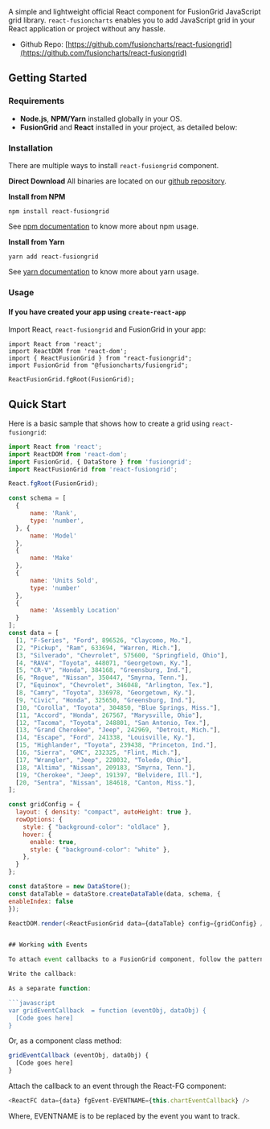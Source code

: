 A simple and lightweight official React component for FusionGrid JavaScript grid library. `react-fusioncharts` enables you to add JavaScript grid in your React application or project without any hassle.

- Github Repo: [https://github.com/fusioncharts/react-fusiongrid](https://github.com/fusioncharts/react-fusiongrid)

## Getting Started

### Requirements

- **Node.js**, **NPM/Yarn** installed globally in your OS.
- **FusionGrid** and **React** installed in your project, as detailed below:

### Installation

There are multiple ways to install `react-fusiongrid` component.

**Direct Download**
All binaries are located on our [github repository](https://github.com/fusiongrid/react-fusiongrid-component).

**Install from NPM**

```
npm install react-fusiongrid
```

See [npm documentation](https://docs.npmjs.com/) to know more about npm usage.

**Install from Yarn**

```
yarn add react-fusiongrid
```

See [yarn documentation](https://yarnpkg.com/en/docs) to know more about yarn usage.

### Usage

#### If you have created your app using `create-react-app`

Import React, `react-fusiongrid` and FusionGrid in your app:

```
import React from 'react';
import ReactDOM from 'react-dom';
import { ReactFusionGrid } from "react-fusiongrid";
import FusionGrid from "@fusioncharts/fusiongrid";

ReactFusionGrid.fgRoot(FusionGrid);
```

## Quick Start

Here is a basic sample that shows how to create a grid using `react-fusiongrid`:

````javascript
import React from 'react';
import ReactDOM from 'react-dom';
import FusionGrid, { DataStore } from 'fusiongrid';
import ReactFusionGrid from 'react-fusiongrid';

React.fgRoot(FusionGrid);

const schema = [
  {
      name: 'Rank',
      type: 'number',
  }, {
      name: 'Model'
  },
  {
      name: 'Make'
  },
  {
      name: 'Units Sold',
      type: 'number'
  },
  {
      name: 'Assembly Location'
  }
];
const data = [
  [1, "F-Series", "Ford", 896526, "Claycomo, Mo."],
  [2, "Pickup", "Ram", 633694, "Warren, Mich."],
  [3, "Silverado", "Chevrolet", 575600, "Springfield, Ohio"],
  [4, "RAV4", "Toyota", 448071, "Georgetown, Ky."],
  [5, "CR-V", "Honda", 384168, "Greensburg, Ind."],
  [6, "Rogue", "Nissan", 350447, "Smyrna, Tenn."],
  [7, "Equinox", "Chevrolet", 346048, "Arlington, Tex."],
  [8, "Camry", "Toyota", 336978, "Georgetown, Ky."],
  [9, "Civic", "Honda", 325650, "Greensburg, Ind."],
  [10, "Corolla", "Toyota", 304850, "Blue Springs, Miss."],
  [11, "Accord", "Honda", 267567, "Marysville, Ohio"],
  [12, "Tacoma", "Toyota", 248801, "San Antonio, Tex."],
  [13, "Grand Cherokee", "Jeep", 242969, "Detroit, Mich."],
  [14, "Escape", "Ford", 241338, "Louisville, Ky."],
  [15, "Highlander", "Toyota", 239438, "Princeton, Ind."],
  [16, "Sierra", "GMC", 232325, "Flint, Mich."],
  [17, "Wrangler", "Jeep", 228032, "Toledo, Ohio"],
  [18, "Altima", "Nissan", 209183, "Smyrna, Tenn."],
  [19, "Cherokee", "Jeep", 191397, "Belvidere, Ill."],
  [20, "Sentra", "Nissan", 184618, "Canton, Miss."],
];

const gridConfig = {
  layout: { density: "compact", autoHeight: true },
  rowOptions: {
    style: { "background-color": "oldlace" },
    hover: {
      enable: true,
      style: { "background-color": "white" },
    },
  }
};

const dataStore = new DataStore();
const dataTable = dataStore.createDataTable(data, schema, {
enableIndex: false
});

ReactDOM.render(<ReactFusionGrid data={dataTable} config={gridConfig} />, document.getElementById('root'));


## Working with Events

To attach event callbacks to a FusionGrid component, follow the pattern below.

Write the callback:

As a separate function:

```javascript
var gridEventCallback  = function (eventObj, dataObj) {
  [Code goes here]
}
````

Or, as a component class method:

```javascript
gridEventCallback (eventObj, dataObj) {
  [Code goes here]
}
```

Attach the callback to an event through the React-FG component:

```javascript
<ReactFC data={data} fgEvent-EVENTNAME={this.chartEventCallback} />
```

Where, EVENTNAME is to be replaced by the event you want to track.

